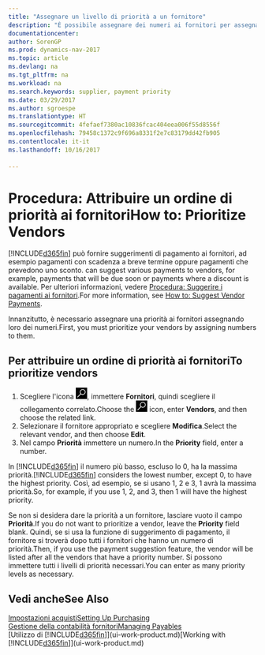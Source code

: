 ```yaml
---
title: "Assegnare un livello di priorità a un fornitore"
description: "È possibile assegnare dei numeri ai fornitori per assegnare loro una priorità e semplificare i suggerimenti di pagamento in Dynamics NAV."
documentationcenter: 
author: SorenGP
ms.prod: dynamics-nav-2017
ms.topic: article
ms.devlang: na
ms.tgt_pltfrm: na
ms.workload: na
ms.search.keywords: supplier, payment priority
ms.date: 03/29/2017
ms.author: sgroespe
ms.translationtype: HT
ms.sourcegitcommit: 4fefaef7380ac10836fcac404eea006f55d8556f
ms.openlocfilehash: 79458c1372c9f696a8331f2e7c83179dd42fb905
ms.contentlocale: it-it
ms.lasthandoff: 10/16/2017

---
```

# <a name="how-to-prioritize-vendors"></a><span data-ttu-id="7f826-103">Procedura: Attribuire un ordine di priorità ai fornitori</span><span class="sxs-lookup"><span data-stu-id="7f826-103">How to: Prioritize Vendors</span></span>
[!INCLUDE[d365fin](includes/d365fin_md.md)]<span data-ttu-id="7f826-104"> può fornire suggerimenti di pagamento ai fornitori, ad esempio pagamenti con scadenza a breve termine oppure pagamenti che prevedono uno sconto.</span><span class="sxs-lookup"><span data-stu-id="7f826-104"> can suggest various payments to vendors, for example, payments that will be due soon or payments where a discount is available.</span></span> <span data-ttu-id="7f826-105">Per ulteriori informazioni, vedere [Procedura: Suggerire i pagamenti ai fornitori](payables-how-suggest-vendor-payments.md).</span><span class="sxs-lookup"><span data-stu-id="7f826-105">For more information, see [How to: Suggest Vendor Payments](payables-how-suggest-vendor-payments.md).</span></span>

<span data-ttu-id="7f826-106">Innanzitutto, è necessario assegnare una priorità ai fornitori assegnando loro dei numeri.</span><span class="sxs-lookup"><span data-stu-id="7f826-106">First, you must prioritize your vendors by assigning numbers to them.</span></span>

## <a name="to-prioritize-vendors"></a><span data-ttu-id="7f826-107">Per attribuire un ordine di priorità ai fornitori</span><span class="sxs-lookup"><span data-stu-id="7f826-107">To prioritize vendors</span></span>
1. <span data-ttu-id="7f826-108">Scegliere l'icona ![Cerca pagina o report](media/ui-search/search_small.png "icona Cerca pagina o report"), immettere **Fornitori**, quindi scegliere il collegamento correlato.</span><span class="sxs-lookup"><span data-stu-id="7f826-108">Choose the ![Search for Page or Report](media/ui-search/search_small.png "Search for Page or Report icon") icon, enter **Vendors**, and then choose the related link.</span></span>
2. <span data-ttu-id="7f826-109">Selezionare il fornitore appropriato e scegliere **Modifica**.</span><span class="sxs-lookup"><span data-stu-id="7f826-109">Select the relevant vendor, and then choose **Edit**.</span></span>
3. <span data-ttu-id="7f826-110">Nel campo **Priorità** immettere un numero.</span><span class="sxs-lookup"><span data-stu-id="7f826-110">In the **Priority** field, enter a number.</span></span>

<span data-ttu-id="7f826-111">In [!INCLUDE[d365fin](includes/d365fin_md.md)] il numero più basso, escluso lo 0, ha la massima priorità.</span><span class="sxs-lookup"><span data-stu-id="7f826-111">[!INCLUDE[d365fin](includes/d365fin_md.md)] considers the lowest number, except 0, to have the highest priority.</span></span> <span data-ttu-id="7f826-112">Così, ad esempio, se si usano 1, 2 e 3, 1 avrà la massima priorità.</span><span class="sxs-lookup"><span data-stu-id="7f826-112">So, for example, if you use 1, 2, and 3, then 1 will have the highest priority.</span></span>

<span data-ttu-id="7f826-113">Se non si desidera dare la priorità a un fornitore, lasciare vuoto il campo **Priorità**.</span><span class="sxs-lookup"><span data-stu-id="7f826-113">If you do not want to prioritize a vendor, leave the **Priority** field blank.</span></span> <span data-ttu-id="7f826-114">Quindi, se si usa la funzione di suggerimento di pagamento, il fornitore si troverà dopo tutti i fornitori che hanno un numero di priorità.</span><span class="sxs-lookup"><span data-stu-id="7f826-114">Then, if you use the payment suggestion feature, the vendor will be listed after all the vendors that have a priority number.</span></span> <span data-ttu-id="7f826-115">Si possono immettere tutti i livelli di priorità necessari.</span><span class="sxs-lookup"><span data-stu-id="7f826-115">You can enter as many priority levels as necessary.</span></span>

## <a name="see-also"></a><span data-ttu-id="7f826-116">Vedi anche</span><span class="sxs-lookup"><span data-stu-id="7f826-116">See Also</span></span>
[<span data-ttu-id="7f826-117">Impostazioni acquisti</span><span class="sxs-lookup"><span data-stu-id="7f826-117">Setting Up Purchasing</span></span>](purchasing-setup-purchasing.md)  
[<span data-ttu-id="7f826-118">Gestione della contabilità fornitori</span><span class="sxs-lookup"><span data-stu-id="7f826-118">Managing Payables</span></span>](payables-manage-payables.md)  
<span data-ttu-id="7f826-119">[Utilizzo di [!INCLUDE[d365fin](includes/d365fin_md.md)]](ui-work-product.md)</span><span class="sxs-lookup"><span data-stu-id="7f826-119">[Working with [!INCLUDE[d365fin](includes/d365fin_md.md)]](ui-work-product.md)</span></span>

